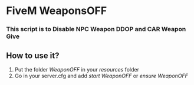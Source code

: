 # FiveM WeaponsOFF
### This script is to Disable NPC Weapon DDOP and CAR Weapon Give

## How to use it?
1. Put the folder *WeaponOFF* in your *resources* folder
2. Go in your server.cfg and add *start WeaponOFF* or *ensure WeaponOFF*

